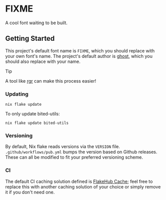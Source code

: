 # FIXME

A cool font waiting to be built.

## Getting Started

This project's default font name is `FIXME`, which you should replace with your
own font's name. The project's default author is
[ghost](https://github.com/ghost), which you should also replace with your name.

> [!TIP]
> A tool like [rgr](https://github.com/acheronfail/repgrep) can make this
> process easier!

### Updating

```
nix flake update
```

To only update bited-utils:

```
nix flake update bited-utils
```

### Versioning

By default, Nix flake reads versions via the `VERSION` file.
`.github/workflows/pub.yml` bumps the version based on Github releases. These
can all be modified to fit your preferred versioning scheme.

### CI

The default CI caching solution defined is
[FlakeHub Cache](https://flakehub.com/cache); feel free to replace this with
another caching solution of your choice or simply remove it if you don't need
one.
